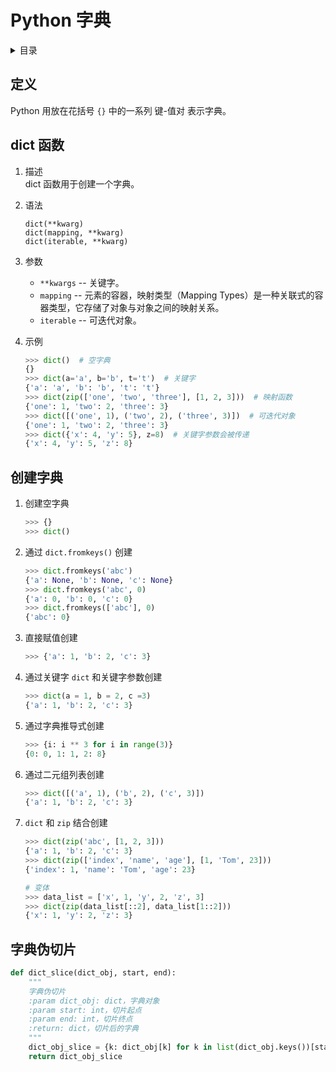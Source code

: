 # Python 字典

<!-- markdown="1" is required for GitHub Pages to render the TOC properly. -->
<details markdown="1">
<summary>目录</summary>

- [定义](#定义)
- [dict 函数](#dict-函数)
- [创建字典](#创建字典)
- [字典伪切片](#字典伪切片)

</details>

## 定义

Python 用放在花括号 `{}` 中的一系列 键-值对 表示字典。

## dict 函数

1. 描述  
   dict 函数用于创建一个字典。

2. 语法

   ```
   dict(**kwarg)
   dict(mapping, **kwarg)
   dict(iterable, **kwarg)
   ```

3. 参数

   - `**kwargs` -- 关键字。
   - `mapping` -- 元素的容器，映射类型（Mapping Types）是一种关联式的容器类型，它存储了对象与对象之间的映射关系。
   - `iterable` -- 可迭代对象。

4. 示例

   ```py
   >>> dict()  # 空字典
   {}
   >>> dict(a='a', b='b', t='t')  # 关键字
   {'a': 'a', 'b': 'b', 't': 't'}
   >>> dict(zip(['one', 'two', 'three'], [1, 2, 3]))  # 映射函数
   {'one': 1, 'two': 2, 'three': 3}
   >>> dict([('one', 1), ('two', 2), ('three', 3)])  # 可迭代对象
   {'one': 1, 'two': 2, 'three': 3}
   >>> dict({'x': 4, 'y': 5}, z=8)  # 关键字参数会被传递
   {'x': 4, 'y': 5, 'z': 8}
   ```

## 创建字典

1. 创建空字典

   ```py
   >>> {}
   >>> dict()
   ```

2. 通过 `dict.fromkeys()` 创建

   ```py
   >>> dict.fromkeys('abc')
   {'a': None, 'b': None, 'c': None}
   >>> dict.fromkeys('abc', 0)
   {'a': 0, 'b': 0, 'c': 0}
   >>> dict.fromkeys(['abc'], 0)
   {'abc': 0}
   ```

3. 直接赋值创建

   ```py
   >>> {'a': 1, 'b': 2, 'c': 3}
   ```

4. 通过关键字 `dict` 和关键字参数创建

   ```py
   >>> dict(a = 1, b = 2, c =3)
   {'a': 1, 'b': 2, 'c': 3}
   ```

5. 通过字典推导式创建

   ```py
   >>> {i: i ** 3 for i in range(3)}
   {0: 0, 1: 1, 2: 8}
   ```

6. 通过二元组列表创建

   ```py
   >>> dict([('a', 1), ('b', 2), ('c', 3)])
   {'a': 1, 'b': 2, 'c': 3}
   ```

7. `dict` 和 `zip` 结合创建

   ```py
   >>> dict(zip('abc', [1, 2, 3]))
   {'a': 1, 'b': 2, 'c': 3}
   >>> dict(zip(['index', 'name', 'age'], [1, 'Tom', 23]))
   {'index': 1, 'name': 'Tom', 'age': 23}

   # 变体
   >>> data_list = ['x', 1, 'y', 2, 'z', 3]
   >>> dict(zip(data_list[::2], data_list[1::2]))
   {'x': 1, 'y': 2, 'z': 3}
   ```

## 字典伪切片

```py
def dict_slice(dict_obj, start, end):
    """
    字典伪切片
    :param dict_obj: dict，字典对象
    :param start: int，切片起点
    :param end: int，切片终点
    :return: dict，切片后的字典
    """
    dict_obj_slice = {k: dict_obj[k] for k in list(dict_obj.keys())[start:end]}
    return dict_obj_slice
```
